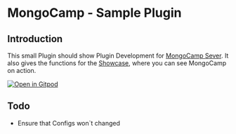 # MongoCamp - Sample Plugin

## Introduction
This small Plugin should show Plugin Development for [MongoCamp Sever](https://github.com/MongoCamp/mongocamp-server).
It also gives the functions for the [Showcase](https://showcase.mongocamp.dev), where you can see MongoCamp on action.

[![Open in Gitpod](https://gitpod.io/button/open-in-gitpod.svg)](https://gitpod.io/#https://github.com/MongoCamp/mongocamp-sample-plugin)

## Todo
- Ensure that Configs won`t changed